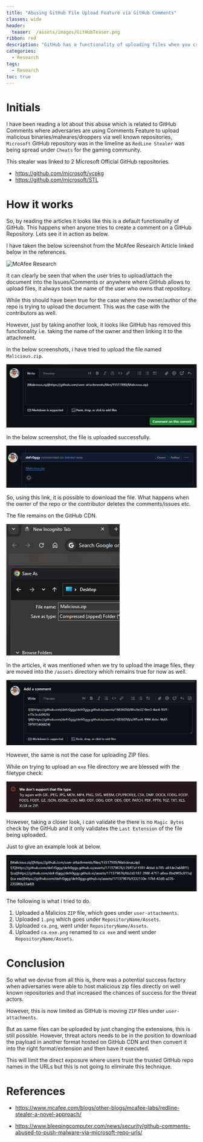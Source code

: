```yaml
---
title: "Abusing GitHub File Upload Feature via GitHub Comments"
classes: wide
header:
  teaser:  /assets/images/GitHubTeaser.png
ribbon: red
description: "GitHub has a functionality of uploading files when you create comments in repositories which can be abused by the threat actors due to the nature how it works."
categories:
  - Research
tags:
  - Research
toc: true
---
```


# Initials

I have been reading a lot about this abuse which is related to GitHub Comments where adversaries are using Comments Feature to upload malicious binaries/malwares/droppers via well known repositories, `Microsoft` GitHub repository was in the limeline as `RedLine Stealer` was being spread under `Cheats` for the gaming community. 

This stealer was linked to 2 Microsoft Official GitHub repositories. 

- https://github.com/microsoft/vcpkg
- https://github.com/microsoft/STL

# How it works

So, by reading the articles it looks like this is a default functionality of GitHub. This happens when anyone tries to create a comment on a GitHub Repository. Lets see it in action as below. 

I have taken the below screenshot from the McAfee Research Article linked below in the references. 

![McAfee Research](https://www.mcafee.com/blogs/wp-content/uploads/2024/04/3.jpg)

It can clearly be seen that when the user tries to upload/attach the document into the Issues/Comments or anywhere where GitHub allows to upload files, it always took the name of the user who owns that repository. 

While this should have been true for the case where the owner/author of the repo is trying to upload the document. This was the case with the contributors as well. 

However, just by taking another look, it looks like GitHub has removed this functionality i.e. taking the name of the owner and then linking it to the attachment. 

In the below screenshots, i have tried to upload the file named `Malicious.zip`.

![](/assets/GitHubComments/2.png)

In the below screenshot, the file is uploaded successfully. 

![](/assets/GitHubComments/1.png)

So, using this link, it is possible to download the file. What happens when the owner of the repo or the contributor deletes the comments/issues etc. 

The file remains on the GitHub CDN. 

![](/assets/GitHubComments/4.png)

In the articles, it was mentioned when we try to upload the image files, they are moved into the `/assets` directory which remains true for now as well. 

![](/assets/GitHubComments/6.png)

However, the same is not the case for uploading ZIP files. 

While on trying to upload an `exe` file directory we are blessed with the filetype check. 

![](/assets/GitHubComments/7.png)

However, taking a closer look, i can validate the there is no `Magic Bytes` check by the GitHub and it only validates the `Last Extension` of the file being uploaded. 

Just to give an example look at below. 

![](/assets/GitHubComments/9.png)

The following is what i tried to do. 

1. Uploaded a Malicios `ZIP` file, which goes under `user-attachments`.
2. Uploaded `1.png` which goes under `RepositoryName/Assets`.
3. Uploaded `ca.png`,  went under `RepositoryName/Assets`.
4. Uploaded `ca.exe.png` renamed to `ca exe` and went under `RepositoryName/Assets`.

# Conclusion

So what we devise from all this is, there was a potential success factory when adversaries were able to host malicious zip files directly on well known repositories and that increased the chances of success for the threat actors. 

However, this is now limited as GitHub is moving `ZIP` files under `user-attachments`. 

But as same files can be uploaded by just changing the extensions, this is still possible. However, threat actors needs to be in the position to download the payload in another format hosted on GitHub CDN and then convert it into the right format/extension and then have it executed. 

This will limit the direct exposure where users trust the trusted GitHub repo names in the URLs but this is not going to eliminate this technique. 

# References

- https://www.mcafee.com/blogs/other-blogs/mcafee-labs/redline-stealer-a-novel-approach/

- https://www.bleepingcomputer.com/news/security/github-comments-abused-to-push-malware-via-microsoft-repo-urls/
